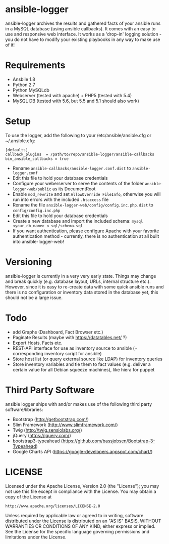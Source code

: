 # ansible-logger
ansible-logger archives the results and gathered facts of your ansible runs in a MySQL database (using ansible callbacks). It comes with an easy to use and responsive web interface. It works as a 'drop-in' logging solution - you do not have to modify your existing playbooks in any way to make use of it!

# Requirements
* Ansbile 1.8
* Python 2.7
* Python MySQLdb
* Webserver (tested with apache) + PHP5 (tested with 5.4)
* MySQL DB (tested with 5.6, but 5.5 and 5.1 should also work)

# Setup
To use the logger, add the following to your /etc/ansible/ansible.cfg or ~/.ansible.cfg:
```
[defaults]
callback_plugins  = /path/to/repo/ansible-logger/ansible-callbacks 
bin_ansible_callbacks = true
```
* Rename ```ansible-callbacks/ansible-logger.conf.dist``` to ```ansible-logger.conf```
* Edit this file to hold your database credentials
* Configure your weberserver to serve the contents of the folder ```ansible-logger-web/public``` as its DocumentRoot
* Enable ```mod_rewrite``` and set ```AllowOverride FileInfo```, otherwise you will run into errors with the included ```.htaccess``` file
* Rename the file ```ansible-logger-web/config/config.inc.php.dist``` to ```config/config.inc.php```
* Edit this file to hold your database credentials
* Create a new database and import the included schema: ```mysql <your_db_name> < sql/schema.sql```
* If you want authentication, please configure Apache with your favorite authentication method - currently, there is no authentication at all built into ansible-logger-web!

# Versioning
ansible-logger is currently in a very very early state. Things may change and break quickly (e.g. database layout, URLs, internal structure etc.). However, since it is easy to re-create data with some quick ansible runs and there is no configuration or inventory data stored in the database yet, this should not be a large issue.

# Todo
* add Graphs (Dashboard, Fact Browser etc.)
* Paginate Results (maybe with https://datatables.net/ ?)
* Export Hosts, Facts etc.
* REST-API interface for use as inventory source to ansible (+ corresponding inventory script for ansible)
* Store host list (or query external source like LDAP) for inventory queries
* Store inventory variables and tie them to fact values (e.g. deliver a certain value for all Debian squeeze machines), like hiera for puppet

# Third Party Software
ansible logger ships with and/or makes use of the following third party software/libraries:
* Bootstrap (http://getbootstrap.com/)
* Slim Framework (http://www.slimframework.com/)
* Twig (http://twig.sensiolabs.org/)
* jQuery (https://jquery.com/)
* bootstrap3-typeahead (https://github.com/bassjobsen/Bootstrap-3-Typeahead)
* Google Charts API (https://google-developers.appspot.com/chart/)

# LICENSE
Licensed under the Apache License, Version 2.0 (the "License");
you may not use this file except in compliance with the License.
You may obtain a copy of the License at

    http://www.apache.org/licenses/LICENSE-2.0

Unless required by applicable law or agreed to in writing, software
distributed under the License is distributed on an "AS IS" BASIS,
WITHOUT WARRANTIES OR CONDITIONS OF ANY KIND, either express or implied.
See the License for the specific language governing permissions and
limitations under the License.

